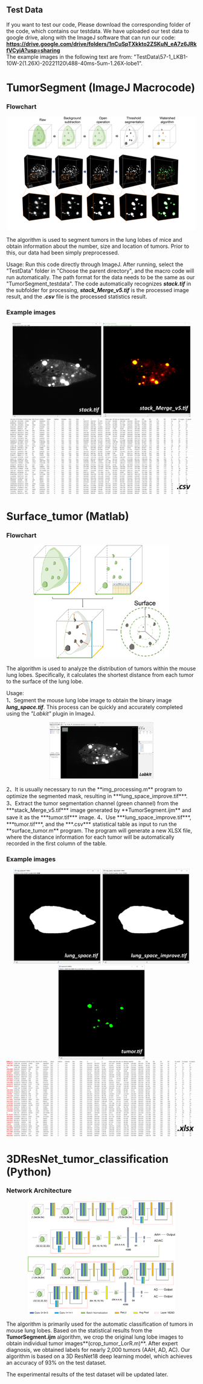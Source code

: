 ## Test Data
If you want to test our code, Please download the corresponding folder of the code, which contains our testdata. We have uploaded our test data to google drive, along with the ImageJ software that can run our code: **<https://drive.google.com/drive/folders/1nCuSpTXkkto2ZSKuN_eA7z6JRkfVCyiA?usp=sharing>**  
The example images in the following text are from: "TestData\57-1_LKB1-10W-2(1.26X)-20221120\488-40ms-5um-1.26X-lobe1".

# TumorSegment   (ImageJ Macrocode)

### Flowchart
<p align="center">
<img src="./images/TumorSegment.png" alt="TumorSegment" height="300">
</p>

The algorithm is used to segment tumors in the lung lobes of mice and obtain information about the number, size and location of tumors. Prior to this, our data had been simply preprocessed.

Usage: Run this code directly through ImageJ. After running, select the "TestData" folder in "Choose the parent directory", and the macro code will run automatically. The path format for the data needs to be the same as our "TumorSegment_testdata". The code automatically recognizes ***stack.tif*** in the subfolder for processing, ***stack_Merge_v5.tif*** is the processed image result, and the ***.csv*** file is the processed statistics result.

### Example images
<p align="center">
<img src="./images/stack.png" alt="stack.tif" height="250"> <img src="./images/stack_Merge_v5.png" alt="stack_Merge_v5.tif" height="250"> <img src="./images/csv.png" alt="*.csv" height="200">
</p>

# Surface_tumor   (Matlab)

### Flowchart
<p align="center">
<img src="./images/Surface_tumor.png" alt="Surface_tumor" height="300">
</p>

The algorithm is used to analyze the distribution of tumors within the mouse lung lobes. Specifically, it calculates the shortest distance from each tumor to the surface of the lung lobe.

Usage:  
1、Segment the mouse lung lobe image to obtain the binary image ***lung_space.tif***. This process can be quickly and accurately completed using the *"Labkit"* plugin in ImageJ.  
<p align="center">
<img src="./images/Labkit.png" alt="Labkit plugin" height="150">
</p>
2、It is usually necessary to run the **img_processing.m** program to optimize the segmented mask, resulting in ***lung_space_improve.tif***.  
3、Extract the tumor segmentation channel (green channel) from the ***stack_Merge_v5.tif*** image generated by **TumorSegment.ijm** and save it as the ***tumor.tif*** image.  
4、Use ***lung_space_improve.tif***, ***tumor.tif***, and the ***.csv*** statistical table as input to run the **surface_tumor.m** program. The program will generate a new XLSX file, where the distance information for each tumor will be automatically recorded in the first column of the table.

### Example images
<p align="center">
<img src="./images/lung_space.png" alt="lung_space.tif" height="250"> <img src="./images/lung_space_improve.png" alt="lung_space_improve.tif" height="250"> <img src="./images/tumor.png" alt="tumor.tif" height="250"> <img src="./images/xlsx.png" alt="*.xlsx" height="200">
</p>

# 3DResNet_tumor_classification   (Python)

### Network Architecture
<p align="center">
<img src="./images/ResNet.png" alt="ResNet" height="300">
</p>

The algorithm is primarily used for the automatic classification of tumors in mouse lung lobes. Based on the statistical results from the **TumorSegment.ijm** algorithm, we crop the original lung lobe images to obtain individual tumor images**(crop_tumor_LorR.m)**. After expert diagnosis, we obtained labels for nearly 2,000 tumors (AAH, AD, AC). Our algorithm is based on a 3D ResNet18 deep learning model, which achieves an accuracy of 93% on the test dataset.

The experimental results of the test dataset will be updated later.
